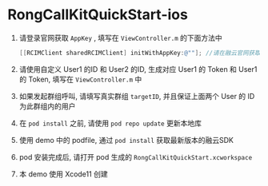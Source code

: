 # RongCallKitQuickStart-ios

1. 请登录官网获取 `AppKey` , 填写在 `ViewController.m` 的下面方法中
    
    ```objective-c
    [[RCIMClient sharedRCIMClient] initWithAppKey:@""]; //请在融云官网获取AppKey
    ```
    
    
    
2. 请使用自定义 User1 的ID 和 User2 的ID, 生成对应 User1 的 Token 和 User1 的 Token, 填写在 `ViewController.m` 中

3. 如果发起群组呼叫, 请填写真实群组 `targetID`, 并且保证上面两个 User 的 ID 为此群组内的用户

4. 在 `pod install` 之前, 请使用 `pod repo update` 更新本地库

5. 使用 demo 中的 podfile, 通过 `pod install` 获取最新版本的融云SDK

6. pod 安装完成后, 请打开 pod 生成的 `RongCallKitQuickStart.xcworkspace`

7. 本 demo 使用 Xcode11 创建

